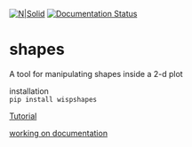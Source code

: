 [![N|Solid](https://travis-ci.org/caganze/shapes.svg?branch=master)](https://travis-ci.org/caganze/shapes/)
[![Documentation Status](https://readthedocs.org/projects/wispshapes/badge/?version=latest)](https://wispshapes.readthedocs.io/en/latest/?badge=latest)

# shapes

A tool for manipulating shapes inside a 2-d plot

installation  
`pip install wispshapes  `

[Tutorial](https://github.com/caganze/wispshapes/blob/master/examples/tutorial.ipynb)

[working on documentation ](https://wispshapes.readthedocs.io/en/latest/)